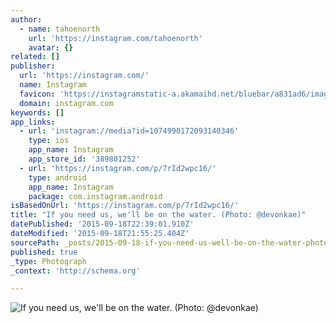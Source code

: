 ```yaml
---
author:
  - name: tahoenorth
    url: 'https://instagram.com/tahoenorth'
    avatar: {}
related: []
publisher:
  url: 'https://instagram.com/'
  name: Instagram
  favicon: 'https://instagramstatic-a.akamaihd.net/bluebar/a831ad6/images/ico/favicon.ico'
  domain: instagram.com
keywords: []
app_links:
  - url: 'instagram://media?id=1074990172093140346'
    type: ios
    app_name: Instagram
    app_store_id: '389801252'
  - url: 'https://instagram.com/p/7rId2wpc16/'
    type: android
    app_name: Instagram
    package: com.instagram.android
isBasedOnUrl: 'https://instagram.com/p/7rId2wpc16/'
title: "If you need us, we'll be on the water. (Photo: @devonkae)"
datePublished: '2015-09-18T22:39:01.910Z'
dateModified: '2015-09-18T21:55:25.404Z'
sourcePath: _posts/2015-09-18-if-you-need-us-well-be-on-the-water-photo-devonkae.md
published: true
_type: Photograph
_context: 'http://schema.org'

---
```

![If you need us&comma; we'll be on the water&period; &lpar;Photo&colon; &commat;devonkae&rpar;](https://scontent.cdninstagram.com/hphotos-xaf1/t51.2885-15/e35/11821122_902623213156322_1050274455_n.jpg)